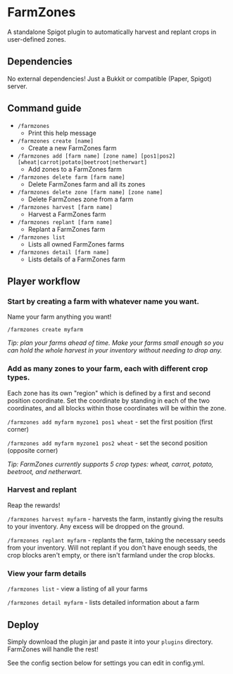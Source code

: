 # FarmZones

A standalone Spigot plugin to automatically harvest and replant crops in user-defined zones.

## Dependencies

No external dependencies! Just a Bukkit or compatible (Paper, Spigot) server.

## Command guide
- `/farmzones`
  - Print this help message
- `/farmzones create [name]`
  - Create a new FarmZones farm
- `/farmzones add [farm name] [zone name] [pos1|pos2] [wheat|carrot|potato|beetroot|netherwart]`
  - Add zones to a FarmZones farm
- `/farmzones delete farm [farm name]`
  - Delete FarmZones farm and all its zones
- `/farmzones delete zone [farm name] [zone name]`
  - Delete FarmZones zone from a farm
- `/farmzones harvest [farm name]`
  - Harvest a FarmZones farm
- `/farmzones replant [farm name]`
  - Replant a FarmZones farm
- `/farmzones list`
  - Lists all owned FarmZones farms
- `/farmzones detail [farm name]`
  - Lists details of a FarmZones farm

## Player workflow

### Start by creating a farm with whatever name you want.

Name your farm anything you want!

`/farmzones create myfarm`

_Tip: plan your farms ahead of time. Make your farms small enough so you can hold the whole harvest in your inventory without needing to drop any._

### Add as many zones to your farm, each with different crop types.

Each zone has its own "region" which is defined by a first and second position coordinate. Set the coordinate by standing in each of the two coordinates, and all blocks within those coordinates will be within the zone.

`/farmzones add myfarm myzone1 pos1 wheat` - set the first position (first corner)

`/farmzones add myfarm myzone1 pos2 wheat` - set the second position (opposite corner)

_Tip: FarmZones currently supports 5 crop types: wheat, carrot, potato, beetroot, and netherwart._

### Harvest and replant

Reap the rewards!

`/farmzones harvest myfarm` - harvests the farm, instantly giving the results to your inventory. Any excess will be dropped on the ground.

`/farmzones replant myfarm` - replants the farm, taking the necessary seeds from your inventory. Will not replant if you don't have enough seeds, the crop blocks aren't empty, or there isn't farmland under the crop blocks.

### View your farm details

`/farmzones list` - view a listing of all your farms

`/farmzones detail myfarm` - lists detailed information about a farm

## Deploy

Simply download the plugin jar and paste it into your `plugins` directory. FarmZones will handle the rest!

See the config section below for settings you can edit in config.yml.